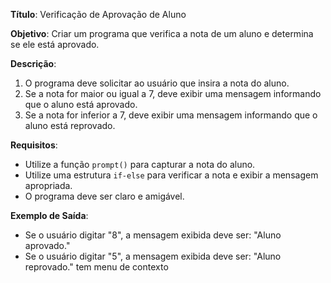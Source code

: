 **Título**: Verificação de Aprovação de Aluno 
  
**Objetivo**: Criar um programa que verifica a nota de um aluno e determina se ele está aprovado. 
  
**Descrição**: 
1. O programa deve solicitar ao usuário que insira a nota do aluno. 
2. Se a nota for maior ou igual a 7, deve exibir uma mensagem informando que o aluno está aprovado. 
3. Se a nota for inferior a 7, deve exibir uma mensagem informando que o aluno está reprovado. 
  
**Requisitos**: 
- Utilize a função `prompt()` para capturar a nota do aluno. 
- Utilize uma estrutura `if-else` para verificar a nota e exibir a mensagem apropriada. 
- O programa deve ser claro e amigável. 
  
**Exemplo de Saída**: 
- Se o usuário digitar "8", a mensagem exibida deve ser: "Aluno aprovado." 
- Se o usuário digitar "5", a mensagem exibida deve ser: "Aluno reprovado." 
tem menu de contexto

